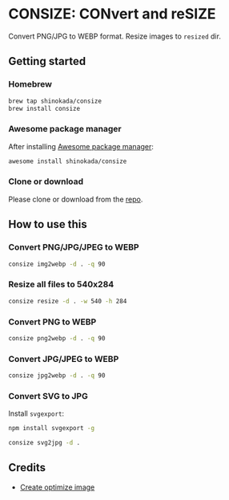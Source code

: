 # CONSIZE: CONvert and reSIZE

Convert PNG/JPG to WEBP format. Resize images to `resized` dir.

## Getting started

### Homebrew

```sh
brew tap shinokada/consize
brew install consize
```


### Awesome package manager

After installing [Awesome package manager](https://github.com/shinokada/awesome):

```sh
awesome install shinokada/consize
```

### Clone or download

Please clone or download from the [repo](https://github.com/shinokada/consize).

## How to use this

### Convert PNG/JPG/JPEG to WEBP

```sh
consize img2webp -d . -q 90
```

### Resize all files to 540x284

```sh
consize resize -d . -w 540 -h 284
```

### Convert PNG to WEBP

```sh
consize png2webp -d . -q 90
```

### Convert JPG/JPEG to WEBP

```sh
consize jpg2webp -d . -q 90
```

### Convert SVG to JPG

Install `svgexport`:

```sh
npm install svgexport -g
```

```sh
consize svg2jpg -d .
```

## Credits

- [Create optimize image](https://github.com/shinokada/create-optimize-images)
